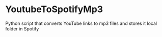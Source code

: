 # YoutubeToSpotifyMp3
Python script that converts YouTube links to mp3 files and stores it local folder in Spotify
